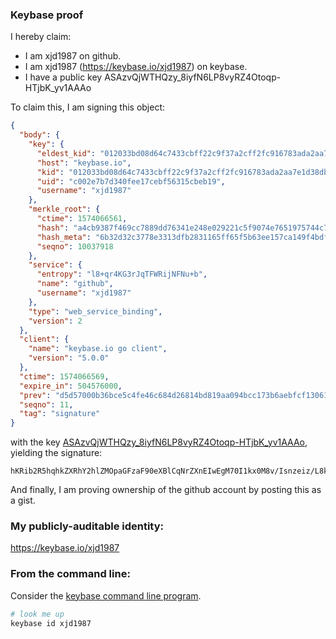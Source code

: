 ### Keybase proof

I hereby claim:

  * I am xjd1987 on github.
  * I am xjd1987 (https://keybase.io/xjd1987) on keybase.
  * I have a public key ASAzvQjWTHQzy_8iyfN6LP8vyRZ4Otoqp-HTjbK_yv1AAAo

To claim this, I am signing this object:

```json
{
  "body": {
    "key": {
      "eldest_kid": "012033bd08d64c7433cbff22c9f37a2cff2fc916783ada2aa7e1d38db2bfcafd40000a",
      "host": "keybase.io",
      "kid": "012033bd08d64c7433cbff22c9f37a2cff2fc916783ada2aa7e1d38db2bfcafd40000a",
      "uid": "c002e7b7d340fee17cebf56315cbeb19",
      "username": "xjd1987"
    },
    "merkle_root": {
      "ctime": 1574066561,
      "hash": "a4cb9387f469cc7889dd76341e248e029221c5f9074e7651975744c7534e0ee2be8124e65ad18970ab75f48542b44db581b540f9b21f337d2f068b41dbd599ae",
      "hash_meta": "6b32d32c3778e3313dfb2831165ff65f5b63ee157ca149f4bdf437f37a1a6074",
      "seqno": 10037918
    },
    "service": {
      "entropy": "l8+qr4KG3rJqTFWRijNFNu+b",
      "name": "github",
      "username": "xjd1987"
    },
    "type": "web_service_binding",
    "version": 2
  },
  "client": {
    "name": "keybase.io go client",
    "version": "5.0.0"
  },
  "ctime": 1574066569,
  "expire_in": 504576000,
  "prev": "d5d57000b36bce5c4fe46c684d26814bd819aa094bcc173b6aebfcf13061e19c",
  "seqno": 11,
  "tag": "signature"
}
```

with the key [ASAzvQjWTHQzy_8iyfN6LP8vyRZ4Otoqp-HTjbK_yv1AAAo](https://keybase.io/xjd1987), yielding the signature:

```
hKRib2R5hqhkZXRhY2hlZMOpaGFzaF90eXBlCqNrZXnEIwEgM70I1kx0M8v/Isnzeiz/L8kWeDraKqfh042yv8r9QAAKp3BheWxvYWTESpcCC8Qg1dVwALNrzlxP5GxoTSaBS9gZqglLzBc7auv88TBh4ZzEIDVFlm7K7PBT2fKBlhP6G+APOkHyxA/J/h/Zvs9UbNUqAgHCo3NpZ8RAiBaQfdm+F8BxkWiQGcVy1XjAGBrsnohbtiXn7vew+9dMTDykFqeZuAniWK/A/oJwA01hJ3oVxwoecdmrqM6pBahzaWdfdHlwZSCkaGFzaIKkdHlwZQildmFsdWXEIM2kp4jkP4Z03FO/X4CjnGYNiU0LPzTFttFqdri0j+bgo3RhZ80CAqd2ZXJzaW9uAQ==

```

And finally, I am proving ownership of the github account by posting this as a gist.

### My publicly-auditable identity:

https://keybase.io/xjd1987

### From the command line:

Consider the [keybase command line program](https://keybase.io/download).

```bash
# look me up
keybase id xjd1987
```
